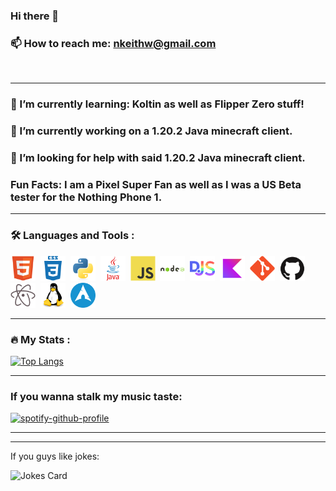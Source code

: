 ### Hi there 👋
### 📫 How to reach me: nkeithw@gmail.com 
<img src="https://komarev.com/ghpvc/?username=nkeithw&style=flat-square&color=blue" alt=""/>

---

### 🌱 I’m currently learning: Koltin as well as Flipper Zero stuff!
### 🔭 I’m currently working on a 1.20.2 Java minecraft client.
### 🤔 I’m looking for help with said 1.20.2 Java minecraft client.
### Fun Facts: I am a Pixel Super Fan as well as I was a US Beta tester for the Nothing Phone 1.

---

### :hammer_and_wrench: Languages and Tools :
<div>
  <img src="https://github.com/devicons/devicon/blob/master/icons/html5/html5-original.svg" title="HTML5" alt="HTML" width="40" height="40"/>&nbsp;
  <img src="https://github.com/devicons/devicon/blob/master/icons/css3/css3-plain-wordmark.svg"  title="CSS3" alt="CSS" width="40" height="40"/>&nbsp;
  <img src="https://github.com/devicons/devicon/blob/master/icons/python/python-original.svg" title="Python" alt="Python" width="40" height="40"/>&nbsp;
  <img src="https://github.com/devicons/devicon/blob/master/icons/java/java-original-wordmark.svg" title="Java" alt="Java" width="40" height="40"/>&nbsp;
  <img src="https://github.com/devicons/devicon/blob/master/icons/javascript/javascript-original.svg" title="JavaScript" alt="JavaScript" width="40" height="40"/>&nbsp;
  <img src="https://github.com/devicons/devicon/blob/master/icons/nodejs/nodejs-original-wordmark.svg" title="NodeJS" alt="NodeJS" width="40" height="40"/>&nbsp;
  <img src="https://github.com/devicons/devicon/blob/master/icons/discordjs/discordjs-original.svg" title="DiscodJS" alt="DiscordJS" width="40" height="40"/>&nbsp;
  <img src="https://github.com/devicons/devicon/blob/master/icons/kotlin/kotlin-original.svg" title="Koltin" alt="Koltin" width="40" height="40"/>&nbsp;
  <img src="https://github.com/devicons/devicon/blob/master/icons/git/git-original.svg" title="Git" alt="Git" width="40" height="40"/>&nbsp;
  <img src="https://github.com/devicons/devicon/blob/master/icons/github/github-original.svg" title="GitHub" alt="Github" width="40" height="40"/>&nbsp;
  <img src="https://github.com/devicons/devicon/blob/master/icons/atom/atom-original.svg"  title="Atom" alt="Atom" width="40" height="40"/>&nbsp;
  <img src="https://github.com/devicons/devicon/blob/master/icons/linux/linux-original.svg" title="Linux" alt="Linux" width="40" height="40"/>&nbsp;
  <img src="https://github.com/NKeithW/SVG/blob/main/SVG/Operating%20Systems/386451_arch%20linux_archlinux_icon.svg" title="Arch" alt="Arch" width="40" height="40"/>&nbsp;
</div>

---

### :fire: My Stats :
[![Top Langs](https://github-readme-stats.vercel.app/api/top-langs/?username=NKeithW&layout=compact&theme=vision-friendly-dark)](https://github.com/anuraghazra/github-readme-stats)

---

### If you wanna stalk my music taste:
[![spotify-github-profile](https://spotify-github-profile.vercel.app/api/view?uid=nkeithw&cover_image=true&theme=default&show_offline=false&background_color=5f08e2&interchange=true&bar_color=000000&bar_color_cover=false)](https://spotify-github-profile.vercel.app/api/view?uid=nkeithw&redirect=true)

---

---

If you guys like jokes:

<img src="https://readme-jokes.vercel.app/api?hideBorder" alt="Jokes Card" />

